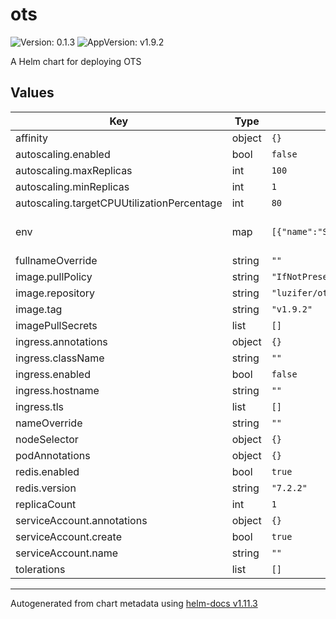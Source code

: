 # ots

![Version: 0.1.3](https://img.shields.io/badge/Version-0.1.3-informational?style=flat-square) ![AppVersion: v1.9.2](https://img.shields.io/badge/AppVersion-v1.9.2-informational?style=flat-square)

A Helm chart for deploying OTS

## Values

| Key | Type | Default | Description |
|-----|------|---------|-------------|
| affinity | object | `{}` |  |
| autoscaling.enabled | bool | `false` |  |
| autoscaling.maxReplicas | int | `100` |  |
| autoscaling.minReplicas | int | `1` |  |
| autoscaling.targetCPUUtilizationPercentage | int | `80` |  |
| env | map | `[{"name":"SECRET_EXPIRY","value":"172800"}]` | environment variables for app config |
| fullnameOverride | string | `""` |  |
| image.pullPolicy | string | `"IfNotPresent"` |  |
| image.repository | string | `"luzifer/ots"` |  |
| image.tag | string | `"v1.9.2"` |  |
| imagePullSecrets | list | `[]` |  |
| ingress.annotations | object | `{}` |  |
| ingress.className | string | `""` |  |
| ingress.enabled | bool | `false` |  |
| ingress.hostname | string | `""` |  |
| ingress.tls | list | `[]` |  |
| nameOverride | string | `""` |  |
| nodeSelector | object | `{}` |  |
| podAnnotations | object | `{}` |  |
| redis.enabled | bool | `true` |  |
| redis.version | string | `"7.2.2"` |  |
| replicaCount | int | `1` |  |
| serviceAccount.annotations | object | `{}` |  |
| serviceAccount.create | bool | `true` |  |
| serviceAccount.name | string | `""` |  |
| tolerations | list | `[]` |  |

----------------------------------------------
Autogenerated from chart metadata using [helm-docs v1.11.3](https://github.com/norwoodj/helm-docs/releases/v1.11.3)
